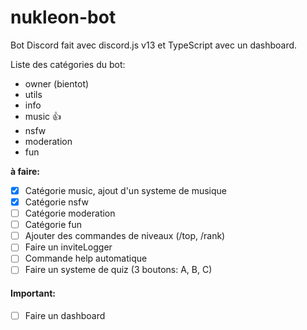 # nukleon-bot

Bot Discord fait avec discord.js v13 et TypeScript avec un dashboard.

Liste des catégories du bot:

- owner (bientot)
- utils
- info
- music 👍
- nsfw
- moderation
- fun

**à faire:**

- [x] Catégorie music, ajout d'un systeme de musique
- [x] Catégorie nsfw
- [ ] Catégorie moderation
- [ ] Catégorie fun
- [ ] Ajouter des commandes de niveaux (/top, /rank)
- [ ] Faire un inviteLogger
- [ ] Commande help automatique
- [ ] Faire un systeme de quiz (3 boutons: A, B, C)

#### Important:

- [ ] Faire un dashboard
